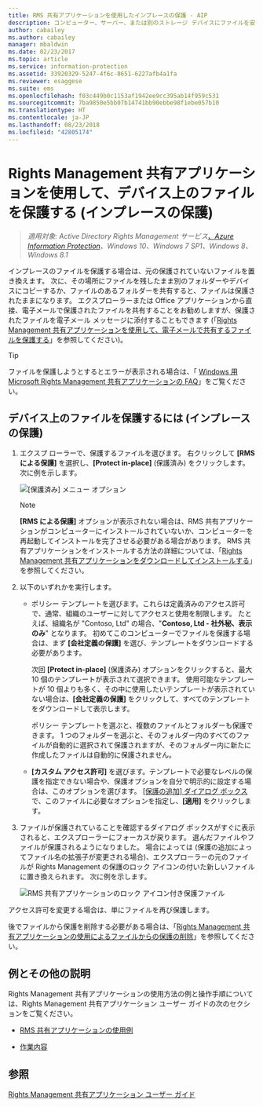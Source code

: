 ```yaml
---
title: RMS 共有アプリケーションを使用したインプレースの保護 - AIP
description: コンピューター、サーバー、または別のストレージ デバイスにファイルを安全に格納する方法についての手順です。
author: cabailey
ms.author: cabailey
manager: mbaldwin
ms.date: 02/23/2017
ms.topic: article
ms.service: information-protection
ms.assetid: 33920329-5247-4f6c-8651-6227afb4a1fa
ms.reviewer: esaggese
ms.suite: ems
ms.openlocfilehash: f03c449b0c1153af1942ee9cc395ab14f959c531
ms.sourcegitcommit: 7ba9850e5bb07b14741bb90ebbe98f1ebe057b10
ms.translationtype: HT
ms.contentlocale: ja-JP
ms.lasthandoff: 08/23/2018
ms.locfileid: "42805174"
---
```

# <a name="protect-a-file-on-a-device-protect-in-place-by-using-the-rights-management-sharing-application"></a>Rights Management 共有アプリケーションを使用して、デバイス上のファイルを保護する (インプレースの保護)

>*適用対象: Active Directory Rights Management サービス[、Azure Information Protection](https://azure.microsoft.com/pricing/details/information-protection)、Windows 10、Windows 7 SP1、Windows 8、Windows 8.1*

インプレースのファイルを保護する場合は、元の保護されていないファイルを置き換えます。 次に、その場所にファイルを残したまま別のフォルダーやデバイスにコピーするか、ファイルのあるフォルダーを共有すると、ファイルは保護されたままになります。 エクスプローラーまたは Office アプリケーションから直接、電子メールで保護されたファイルを共有することをお勧めしますが、保護されたファイルを電子メール メッセージに添付することもできます (「[Rights Management 共有アプリケーションを使用して、電子メールで共有するファイルを保護する](sharing-app-protect-by-email.md)」を参照してください)。

> [!TIP]
> ファイルを保護しようとするとエラーが表示される場合は、「 [Windows 用 Microsoft Rights Management 共有アプリケーションの FAQ](http://go.microsoft.com/fwlink/?LinkId=303971)」をご覧ください。

## <a name="to-protect-a-file-on-a-device-protect-in-place"></a>デバイス上のファイルを保護するには (インプレースの保護)

1.  エクスプ ローラーで、保護するファイルを選びます。 右クリックして **[RMS による保護]** を選択し、**[Protect in-place]** (保護済み) をクリックします。 次に例を示します。

    ![[保護済み] メニュー オプション](../media/ADRMS_MSRMSApp_SP_CompanyDefined.png)

    > [!NOTE]
    > **[RMS による保護]** オプションが表示されない場合は、RMS 共有アプリケーションがコンピューターにインストールされていないか、コンピューターを再起動してインストールを完了させる必要がある場合があります。 RMS 共有アプリケーションをインストールする方法の詳細については、「[Rights Management 共有アプリケーションをダウンロードしてインストールする](install-sharing-app.md)」を参照してください。

2.  以下のいずれかを実行します。

    -   ポリシー テンプレートを選びます。これらは定義済みのアクセス許可で、通常、組織のユーザーに対してアクセスと使用を制限します。 たとえば、組織名が "Contoso, Ltd" の場合、"**Contoso, Ltd - 社外秘、表示のみ**" となります。 初めてこのコンピューターでファイルを保護する場合は、まず **[会社定義の保護]** を選び、テンプレートをダウンロードする必要があります。

        次回 **[Protect in-place]** (保護済み) オプションをクリックすると、最大 10 個のテンプレートが表示されて選択できます。 使用可能なテンプレートが 10 個よりも多く、その中に使用したいテンプレートが表示されていない場合は、**[会社定義の保護]** をクリックして、すべてのテンプレートをダウンロードして表示します。

        ポリシー テンプレートを選ぶと、複数のファイルとフォルダーも保護できます。 1 つのフォルダーを選ぶと、そのフォルダー内のすべてのファイルが自動的に選択されて保護されますが、そのフォルダー内に新たに作成したファイルは自動的に保護されません。

    -   **[カスタム アクセス許可]** を選びます。テンプレートで必要なレベルの保護を指定できない場合や、保護オプションを自分で明示的に設定する場合は、このオプションを選びます。 [[保護の追加] ダイアログ ボックス](sharing-app-dialog-box.md)で、このファイルに必要なオプションを指定し、**[適用]** をクリックします。

3.  ファイルが保護されていることを確認するダイアログ ボックスがすぐに表示されると、エクスプローラーにフォーカスが戻ります。 選んだファイルやファイルが保護されるようになりました。 場合によっては (保護の追加によってファイル名の拡張子が変更される場合)、エクスプローラーの元のファイルが Rights Management の保護のロック アイコンの付いた新しいファイルに置き換えられます。 次に例を示します。

    ![RMS 共有アプリケーションのロック アイコン付き保護ファイル](../media/ADRMS_MSRMSApp_Pfile.png)

アクセス許可を変更する場合は、単にファイルを再び保護します。

後でファイルから保護を削除する必要がある場合は、「[Rights Management 共有アプリケーションの使用によるファイルからの保護の削除](sharing-app-remove-protection.md)」を参照してください。

## <a name="examples-and-other-instructions"></a>例とその他の説明
Rights Management 共有アプリケーションの使用方法の例と操作手順については、Rights Management 共有アプリケーション ユーザー ガイドの次のセクションをご覧ください。

-   [RMS 共有アプリケーションの使用例](sharing-app-user-guide.md#examples-for-using-the-rms-sharing-application)

-   [作業内容](sharing-app-user-guide.md#what-do-you-want-to-do)

## <a name="see-also"></a>参照
[Rights Management 共有アプリケーション ユーザー ガイド](sharing-app-user-guide.md)
